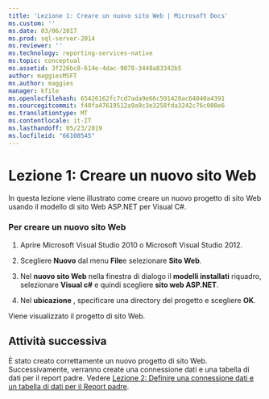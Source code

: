 ```yaml
---
title: 'Lezione 1: Creare un nuovo sito Web | Microsoft Docs'
ms.custom: ''
ms.date: 03/06/2017
ms.prod: sql-server-2014
ms.reviewer: ''
ms.technology: reporting-services-native
ms.topic: conceptual
ms.assetid: 3f226bc8-614e-4dac-9078-3448a83342b5
author: maggiesMSFT
ms.author: maggies
manager: kfile
ms.openlocfilehash: 65426162fc7cd7ada9e66c591420ac64040a4391
ms.sourcegitcommit: f40fa47619512a9a9c3e3258fda3242c76c008e6
ms.translationtype: MT
ms.contentlocale: it-IT
ms.lasthandoff: 05/23/2019
ms.locfileid: "66108545"
---
```

# <a name="lesson-1-create-a-new-web-site"></a>Lezione 1: Creare un nuovo sito Web
  In questa lezione viene illustrato come creare un nuovo progetto di sito Web usando il modello di sito Web ASP.NET per Visual C#.  
  
### <a name="to-create-a-new-website"></a>Per creare un nuovo sito Web  
  
1.  Aprire Microsoft Visual Studio 2010 o Microsoft Visual Studio 2012.  
  
2.  Scegliere **Nuovo** dal menu **File**e selezionare **Sito Web**.  
  
3.  Nel **nuovo sito Web** nella finestra di dialogo il **modelli installati** riquadro, selezionare **Visual c#** e quindi scegliere **sito web ASP.NET**.  
  
4.  Nel **ubicazione** , specificare una directory del progetto e scegliere **OK**.  
  
 Viene visualizzato il progetto di sito Web.  
  
## <a name="next-task"></a>Attività successiva  
 È stato creato correttamente un nuovo progetto di sito Web. Successivamente, verranno create una connessione dati e una tabella di dati per il report padre. Vedere [Lezione 2: Definire una connessione dati e un tabella di dati per il Report padre](lesson-2-define-a-data-connection-and-data-table-for-parent-report.md).  
  
  
